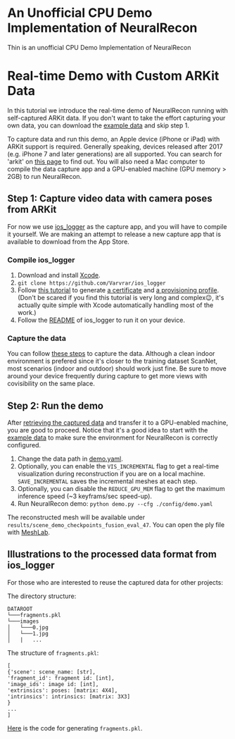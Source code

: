 # An Unofficial CPU Demo Implementation of NeuralRecon
Thin is an unofficial CPU Demo Implementation of NeuralRecon

# Real-time Demo with Custom ARKit Data
In this tutorial we introduce the real-time demo of NeuralRecon running with self-captured ARKit data. If you don't want to take the effort capturing your own data, you can download the [example data](https://drive.google.com/file/d/1i7yDY-oautHgwrDPUrB7BuZytiIYhxfY/view?usp=sharing) and skip step 1.

To capture data and run this demo, an Apple device (iPhone or iPad) with ARKit support is required. 
Generally speaking, devices released after 2017 (e.g. iPhone 7 and later generations) are all supported. 
You can search for 'arkit' on [this page](https://developer.apple.com/library/archive/documentation/DeviceInformation/Reference/iOSDeviceCompatibility/DeviceCompatibilityMatrix/DeviceCompatibilityMatrix.html) to find out.
You will also need a Mac computer to compile the data capture app and a GPU-enabled machine (GPU memory > 2GB) to run NeuralRecon.

## Step 1: Capture video data with camera poses from ARKit
For now we use [ios_logger](https://github.com/Varvrar/ios_logger) as the capture app, and you will have to compile it yourself.
We are making an attempt to release a new capture app that is available to download from the App Store. 


### Compile ios_logger

1. Download and install [Xcode](https://apps.apple.com/us/app/xcode/id497799835?mt=12).
2. `git clone https://github.com/Varvrar/ios_logger`
3. Follow [this tutorial](https://ioscodesigning.com/generating-code-signing-files) to generate [a certificate](https://ioscodesigning.com/generating-code-signing-files/#generate-a-code-signing-certificate-using-xcode) and [a provisioning profile](https://ioscodesigning.com/generating-code-signing-files/#generate-a-provisioning-profile-with-xcode). (Don't be scared if you find this tutorial is very long and complex😉, it's actually quite simple with Xcode automatically handling most of the work.)
4. Follow the [README](https://github.com/Varvrar/ios_logger#build-and-run) of ios_logger to run it on your device.

### Capture the data
You can follow [these steps](https://github.com/Varvrar/ios_logger#collect-datasets) to capture the data. 
Although a clean indoor environment is prefered since it's closer to the training dataset ScanNet, most scenarios (indoor and outdoor) should work just fine.
Be sure to move around your device frequently during capture to get more views with covisibility on the same place.

## Step 2: Run the demo
After [retrieving the captured data](https://github.com/Varvrar/ios_logger#get-saved-datasets) and transfer it to a GPU-enabled machine, you are good to proceed. Notice that it's a good idea to start with the [example data](https://drive.google.com/file/d/1i7yDY-oautHgwrDPUrB7BuZytiIYhxfY/view?usp=sharing) to make sure the environment for NeuralRecon is correctly configured.

1. Change the data path in [demo.yaml](config/demo.yaml).
2. Optionally, you can enable the `VIS_INCREMENTAL` flag to get a real-time visualization during reconstruction if you are on a local machine. `SAVE_INCREMENTAL` saves the incremental meshes at each step.
3. Optionally, you can disable the `REDUCE_GPU_MEM` flag to get the maximum inference speed (~3 keyframs/sec speed-up).
4. Run NeuralRecon demo: 
`
python demo.py --cfg ./config/demo.yaml
`

The reconstructed mesh will be available under `results/scene_demo_checkpoints_fusion_eval_47`. 
You can open the ply file with [MeshLab](https://www.meshlab.net/).

## Illustrations to the processed data format from ios_logger
For those who are interested to reuse the captured data for other projects:

The directory structure:
```
DATAROOT
└───fragments.pkl
└───images
│   └───0.jpg
│   └───1.jpg
│   |   ...
```
The structure of `fragments.pkl`:
```
[
{'scene': scene_name: [str],
'fragment_id': fragment id: [int],
'image_ids': image id: [int],
'extrinsics': poses: [matrix: 4X4],
'intrinsics': intrinsics: [matrix: 3X3]
}
...
]
```

[Here](tools/process_arkit_data.py) is the code for generating `fragments.pkl`.
